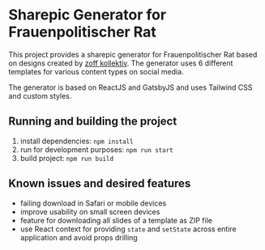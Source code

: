# Sharepic Generator for Frauenpolitischer Rat

This project provides a sharepic generator for Frauenpolitischer Rat based on designs created by [zoff kollektiv](https://zoff-kollektiv.net/). The generator uses 6 different templates for various content types on social media.

The generator is based on ReactJS and GatsbyJS and uses Tailwind CSS and custom styles.

## Running and building the project

1. install dependencies: `npm install`
2. run for development purposes: `npm run start`
3. build project: `npm run build`

## Known issues and desired features

- failing download in Safari or mobile devices
- improve usability on small screen devices
- feature for downloading all slides of a template as ZIP file
- use React context for providing `state` and `setState` across entire application and avoid props drilling
